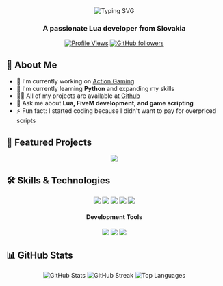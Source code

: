 <div align="center">
  <img src="https://readme-typing-svg.herokuapp.com?font=Fira+Code&size=27&duration=3000&pause=1000&color=2F81F7&center=true&vCenter=true&width=435&lines=Hi+there%2C+I'm+f1f+%F0%9F%91%8B;Lua+Developer;FiveM+Enthusiast;Always+learning+new+things" alt="Typing SVG" />
</div>

<h3 align="center">A passionate Lua developer from Slovakia</h3>

<div align="center">

[![Profile Views](https://komarev.com/ghpvc/?username=f1fSK&label=Profile%20views&color=0e75b6&style=flat)](https://github.com/f1fSK)
[![GitHub followers](https://img.shields.io/github/followers/f1fSK?label=Followers&style=social)](https://github.com/f1fSK?tab=followers)

</div>

## 🧐 About Me

- 🔭 I'm currently working on [Action Gaming](https://discord.gg/2dm9Jw2Smj)
- 🌱 I'm currently learning **Python** and expanding my skills
- 👨‍💻 All of my projects are available at [Github](https://github.com/f1fSK)
- 💬 Ask me about **Lua, FiveM development, and game scripting**
- ⚡ Fun fact: I started coding because I didn't want to pay for overpriced scripts

## 🚀 Featured Projects

<div align="center">
  <a href="https://github.com/f1fSK/project-name">
    <img src="https://github-readme-stats.vercel.app/api/pin/?username=f1fSK&repo=txadminlogs&theme=dark" />
  </a>
</div>

## 🛠️ Skills & Technologies

<div align="center">
  <img src="https://img.shields.io/badge/Lua-2C2D72?style=for-the-badge&logo=lua&logoColor=white" />
  <img src="https://img.shields.io/badge/JavaScript-F7DF1E?style=for-the-badge&logo=javascript&logoColor=black" />
  <img src="https://img.shields.io/badge/HTML5-E34F26?style=for-the-badge&logo=html5&logoColor=white" />
  <img src="https://img.shields.io/badge/CSS3-1572B6?style=for-the-badge&logo=css3&logoColor=white" />
  <img src="https://img.shields.io/badge/Python-3776AB?style=for-the-badge&logo=python&logoColor=white" />
</div>

<h4 align="center">Development Tools</h4>
<div align="center">
  <img src="https://img.shields.io/badge/VSCode-007ACC?style=for-the-badge&logo=visual-studio-code&logoColor=white" />
  <img src="https://img.shields.io/badge/Git-F05032?style=for-the-badge&logo=git&logoColor=white" />
  <img src="https://img.shields.io/badge/GitHub-181717?style=for-the-badge&logo=github&logoColor=white" />
</div>

## 📊 GitHub Stats

<div align="center">
  <img src="https://github-readme-stats.vercel.app/api?username=f1fSK&show_icons=true&theme=dark" alt="GitHub Stats" />
  <img src="https://github-readme-streak-stats.herokuapp.com/?user=f1fSK&theme=dark" alt="GitHub Streak" />
  <img src="https://github-readme-stats.vercel.app/api/top-langs/?username=f1fSK&layout=compact&theme=dark" alt="Top Languages" />
</div>
